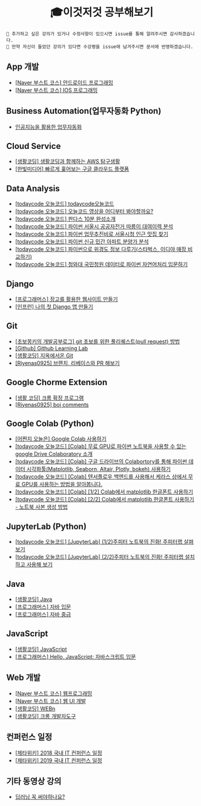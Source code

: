 <h1 align="center">🎓이것저것 공부해보기</h1>

    📢 추가하고 싶은 강의가 있거나 수정사항이 있으시면 issue를 통해 알려주시면 감사하겠습니다.
    📢 만약 자신이 들었던 강의가 있다면 수강평을 issue에 남겨주시면 문서에 반영하겠습니다.

## App 개발
* [[Naver 부스트 코스] 안드로이드 프로그래밍](https://www.edwith.org/boostcourse-android)
* [[Naver 부스트 코스] IOS 프로그래밍](https://www.edwith.org/boostcourse-ios)

## Business Automation(업무자동화 Python)
* [인공지능을 활용한 업무자동화](https://ridibooks.com/books/2773000022)

## Cloud Service
* [[생활코딩] 생활코딩과 함께하는 AWS 탐구생활](https://pages.awscloud.com/cloud-in-life-coding-everybody-2019.html)
* [[한빛미디어] 빠르게 훑어보는 구글 클라우드 플랫폼](http://www.hanbit.co.kr/lib/ebookFreeDown.php?p_code=E5359426070&format=pdf&ed_isbn=9788968488399)

## Data Analysis
* [[todaycode 오늘코드] todaycode오늘코드](https://www.youtube.com/channel/UCLR3sD0KB_dWpvcsrLP0aUg/featured)
* [[todaycode 오늘코드] 오늘코드 영상을 어디부터 봐야할까요?](https://www.youtube.com/watch?v=hH9yEjQgImc)
* [[todaycode 오늘코드] 판다스 10분 완성소개](https://www.youtube.com/watch?v=lspu830SzC8&list=PLaTc2c6yEwmry4B78IJwD47gE8b_ZEsVR)
* [[todaycode 오늘코드] 파이썬 서울시 공공자전거 따릉이 대여이력 분석](https://www.youtube.com/watch?v=ULBbfLBJIoc&list=PLaTc2c6yEwmqLr9aMIWD7LluIGyTzZVVm&index=3)
* [[todaycode 오늘코드] 파이썬 업무추진비로 서울시청 인근 맛집 찾기](https://www.youtube.com/watch?v=rNk6eRtdE6o&list=PLaTc2c6yEwmqLr9aMIWD7LluIGyTzZVVm&index=2)
* [[todaycode 오늘코드] 파이썬 신규 민간 아파트 분양가 분석](https://www.youtube.com/watch?v=qRoiVeA2PtE&list=PLaTc2c6yEwmqLr9aMIWD7LluIGyTzZVVm&index=1)
* [[todaycode 오늘코드] 파이썬으로 위경도 정보 다루기(스타벅스, 이디야 매장 비교하기)](https://www.youtube.com/watch?v=uJ6QO6jLBWA&list=PLaTc2c6yEwmp3ZxMgXkeqU9jAERUOq1Rb)
* [[todaycode 오늘코드] 청와대 국민청원 데이터로 파이썬 자연어처리 입문하기](https://www.youtube.com/watch?v=9QW7QL8fvv0&list=PLaTc2c6yEwmrtV81ehjOI0Y8Y-HR6GN78)

## Django
* [[프로그래머스] 장고를 활용한 웹사이트 만들기](https://programmers.co.kr/learn/courses/6/lessons/466#)
* [[인프런] 나의 첫 Django 앱 만들기](https://www.inflearn.com/course/%EB%82%98%EC%9D%98-%EC%B2%AB-django-%EC%95%B1-%EB%A7%8C%EB%93%A4%EA%B8%B0/)

## Git
* [[초보몽키의 개발공부로그] git 초보를 위한 풀리퀘스트(pull request) 방법](https://wayhome25.github.io/git/2017/07/08/git-first-pull-request-story/)
* [[Github] Github Learning Lab](https://lab.github.com/githubtraining/introduction-to-github)
* [[생활코딩] 지옥에서온 Git](https://opentutorials.org/course/1492)
* [[Riyenas0925] 브랜치, 리베이스와 PR 해보기](http://riyenas0925.dothome.co.kr/깃허브/git.html)

## Google Chorme Extension
* [[생활 코딩] 크롬 확장 프로그램](https://www.youtube.com/watch?v=uROsIBGAmgo&list=PLAaf3-EPzrYPpyeIsQ2GGqvMqaahMJzqU)
* [[Riyenas0925] boj comments](https://github.com/riyenas0925/Chorme-Extension-BOJ-Comments)

## Google Colab (Python)
* [[어쩐지 오늘은] Google Colab 사용하기](https://zzsza.github.io/data/2018/08/30/google-colab/)
* [[todaycode 오늘코드] [Colab] 무료 GPU로 파이썬 노트북을 사용할 수 있는 google Drive Colaboratory 소개](https://www.youtube.com/watch?v=XRBXMohjQos&list=PLaTc2c6yEwmo9MZi-0OLi8F6bM6AA0wjE&index=1)
* [[todaycode 오늘코드] [Colab] 구글 드라이브의 Colabortory를 통해 파이썬 데이터 시각화툴(Matplotlib, Seaborn, Altair, Plotly, bokeh) 사용하기](https://www.youtube.com/watch?v=GCJQ9zbAhPo&list=PLaTc2c6yEwmo9MZi-0OLi8F6bM6AA0wjE&index=2)
* [[todaycode 오늘코드] [Colab] 텐서플로우 백엔드를 사용해서 케라스 상에서 무료 GPU를 사용하는 방법을 알아봅니다.](https://www.youtube.com/watch?v=UKujX90xLHo&list=PLaTc2c6yEwmo9MZi-0OLi8F6bM6AA0wjE&index=3)
* [[todaycode 오늘코드] [Colab] [1/2] Colab에서 matplotlib 한글폰트 사용하기](https://www.youtube.com/watch?v=XfLZH7-1pcM&list=PLaTc2c6yEwmo9MZi-0OLi8F6bM6AA0wjE&index=11)
* [[todaycode 오늘코드] [Colab] [2/2] Colab에서 matplotlib 한글폰트 사용하기 - 노트북 사본 생성 방법](https://www.youtube.com/watch?v=8UKd5xIV2zU&list=PLaTc2c6yEwmo9MZi-0OLi8F6bM6AA0wjE&index=12)

## JupyterLab (Python)
* [[todaycode 오늘코드] [JupyterLab] (1/2)주피터 노트북의 진화! 주피터랩 살펴보기](https://www.youtube.com/watch?v=70sRgL42c1w)
* [[todaycode 오늘코드] [JupyterLab] (2/2)주피터 노트북의 진화! 주피터랩 설치하고 사용해 보기](https://www.youtube.com/watch?v=UnXXH72-ENc)

## Java
* [[생활코딩] Java](https://opentutorials.org/course/1223)
* [[프로그래머스] 자바 입문](https://programmers.co.kr/learn/courses/5)
* [[프로그래머스] 자바 중급](https://programmers.co.kr/learn/courses/9)

## JavaScript
* [[생활코딩] JavaScript](https://opentutorials.org/course/743)
* [[프로그래머스] Hello, JavaScript: 자바스크립트 입문](https://programmers.co.kr/learn/courses/3)

## Web 개발
* [[Naver 부스트 코스] 웹프로그래밍](https://www.edwith.org/boostcourse-web)
* [[Naver 부스트 코스] 웹 UI 개발](https://www.edwith.org/boostcourse-ui)
* [[생활코딩] WEBn](https://opentutorials.org/course/3083) 
* [[생활코딩] 크롬 개발자도구](https://opentutorials.org/course/580)

## 컨퍼런스 일정
* [[제타위키] 2018 국내 IT 컨퍼런스 일정](https://zetawiki.com/wiki/2018_%EA%B5%AD%EB%82%B4_IT_%EC%BB%A8%ED%8D%BC%EB%9F%B0%EC%8A%A4_%EC%9D%BC%EC%A0%95)
* [[제타위키] 2019 국내 IT 컨퍼런스 일정](https://zetawiki.com/wiki/2019_%EA%B5%AD%EB%82%B4_IT_%EC%BB%A8%ED%8D%BC%EB%9F%B0%EC%8A%A4_%EC%9D%BC%EC%A0%95)

## 기타 동영상 강의
* [딥러닝 꼭 써야하나요?](https://github.com/unizard/2019.Spring.AI/issues/10)
